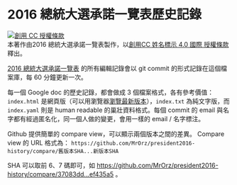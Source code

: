 2016 總統大選承諾一覽表歷史記錄
====

<a rel="license" href="http://creativecommons.org/licenses/by/4.0/"><img alt="創用 CC 授權條款" style="border-width:0" src="https://i.creativecommons.org/l/by/4.0/88x31.png" /></a><br />本著作由<span xmlns:cc="http://creativecommons.org/ns#" property="cc:attributionName">2016 總統大選承諾一覽表</span>製作，以<a rel="license" href="http://creativecommons.org/licenses/by/4.0/">創用CC 姓名標示 4.0 國際 授權條款</a>釋出。

[2016 總統大選承諾一覽表](https://docs.google.com/document/d/1D_TfV5udsWesnD2RFQ5D2VXrbuPG6hOxW1bhqjPKaFg/) 的所有編輯記錄會以 git commit 的形式記錄在這個檔案庫，每 60 分鐘更新一次。

每一個 Google doc 的歷史記錄，都會做成 3 個檔案格式，各有參考價值：`index.html` 是網頁版（可以用瀏覽器[瀏覽最新版本](http://mrorz.github.io/president2016-history/)），`index.txt` 為純文字版，而 `index.yaml` 則是 human readable 的巢壯資料格式。每個 commit 的 email 與名字都有經過匿名化，同一個人做的變更，會用一樣的 email / 名字標注。

Github 提供簡單的 compare view，可以顯示兩個版本之間的差異。
Compare view 的 URL 格式為：
`https://github.com/MrOrz/president2016-history/compare/舊版本SHA...新版本SHA`

SHA 可以取前 6、7 碼即可，如 https://github.com/MrOrz/president2016-history/compare/37083dd...ef435a5 。

